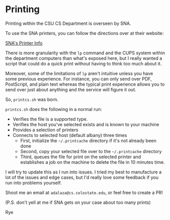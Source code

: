 # Printing

Printing within the CSU CS Department is overseen by SNA.

To use the SNA printers, you can follow the directions over at their website:

[SNA's Printer Info](https://sna.cs.colostate.edu/printing/)

There is more granularity with the `lp` command and the CUPS system within the 
department computers than what's exposed here, but I really wanted a script
that could do a quick print without having to think too much about it.

Moreover, some of the limitations of `lp` aren't intuitive unless you have some
previous experience. For instance, you can only send over PDF, PostScript, and 
plain text whereas the typical print experience allows you to send over just
about anything and the service will figure it out.

So, `printcs.sh` was born.

`printcs.sh` does the following in a normal run:
- Verifies the file is a supported type.
- Verifies the host you've selected exists and is known to your machine
- Provides a selection of printers
- Connects to selected host (default albany) three times
    - First, initialize the `~/.printcache` directory if it's not already been
    done
    - Second, copy your selected file over to the `~/.printcache` directory
    - Third, queues the file for print on the selected printer and establishes
    a job on the machine to delete the file in 10 minutes time.

I will try to update this as I run into issues. I tried my best to manufacture
a lot of the issues and edge cases, but I'd really love some feedback if you
run into problems yourself.

Shoot me an email at `adalaza@cs.colostate.edu`, or feel free to create a PR!

(P.S. don't yell at me if SNA gets on your case about too many prints)

Rye